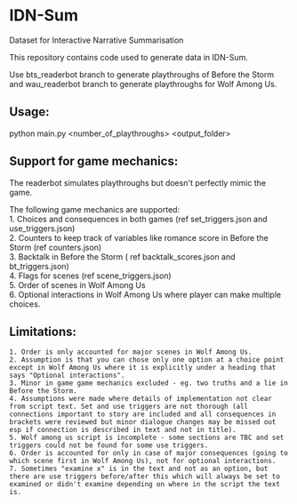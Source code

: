 # IDN-Sum
Dataset for Interactive Narrative Summarisation

This repository contains code used to generate data in IDN-Sum. 

Use bts_readerbot branch to generate playthroughs of Before the Storm and wau_readerbot branch to generate playthroughs for Wolf Among Us.

## Usage:
python main.py <number_of_playthroughs> <output_folder>

## Support for game mechanics:  

The readerbot simulates playthroughs but doesn't perfectly mimic the game.  

The following game mechanics are supported:    
	1. Choices and consequences in both games (ref set_triggers.json and use_triggers.json)  
	2. Counters to keep track of variables like romance score in Before the Storm (ref counters.json)  
	3. Backtalk in Before the Storm ( ref backtalk_scores.json and bt_triggers.json)  
	4. Flags for scenes (ref scene_triggers.json)  
	5. Order of scenes in Wolf Among Us  
	6. Optional interactions in Wolf Among Us where player can make multiple choices.  
	
## Limitations:


	1. Order is only accounted for major scenes in Wolf Among Us.  
	2. Assumption is that you can chose only one option at a choice point except in Wolf Among Us where it is explicitly under a heading that says "Optional interactions".  
	3. Minor in game game mechanics excluded - eg. two truths and a lie in Before the Storm.  
	4. Assumptions were made where details of implementation not clear from script text. Set and use triggers are not thorough (all connections important to story are included and all consequences in brackets were reviewed but minor dialogue changes may be missed out esp if connection is described in text and not in title).  
	5. Wolf among us script is incomplete - some sections are TBC and set triggers could not be found for some use triggers.  
	6. Order is accounted for only in case of major consequences (going to which scene first in Wolf Among Us), not for optional interactions.  
	7. Sometimes "examine x" is in the text and not as an option, but there are use triggers before/after this which will always be set to examined or didn't examine depending on where in the script the text is.  


